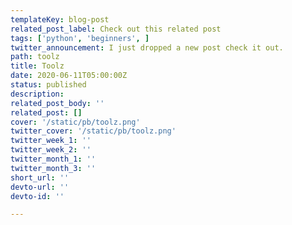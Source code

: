 ```yaml
---
templateKey: blog-post
related_post_label: Check out this related post
tags: ['python', 'beginners', ]
twitter_announcement: I just dropped a new post check it out.
path: toolz
title: Toolz
date: 2020-06-11T05:00:00Z
status: published
description:
related_post_body: ''
related_post: []
cover: '/static/pb/toolz.png'
twitter_cover: '/static/pb/toolz.png'
twitter_week_1: ''
twitter_week_2: ''
twitter_month_1: ''
twitter_month_3: ''
short_url: ''
devto-url: ''
devto-id: ''

---
```


<!--
<p style='text-align: center'>
<a href='https://waylonwalker.com/blog/toolz'>
  <img
    style='width:500px; max-width:80%; margin: auto;'
    src="https://waylonwalker.com/toolz.png"
    alt="Read more from the Toolz article"
  />
  </a>
</p>

-->
